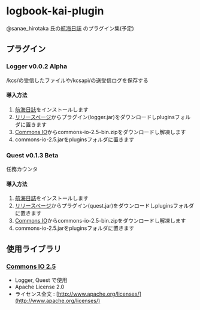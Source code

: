 # logbook-kai-plugin

@sanae_hirotaka 氏の[航海日誌](https://github.com/sanaehirotaka/logbook-kai) のプラグイン集(予定)

## プラグイン

### Logger v0.0.2 Alpha

/kcs/の受信したファイルや/kcsapi/の送受信ログを保存する

#### 導入方法

1. [航海日誌](https://github.com/sanaehirotaka/logbook-kai)をインストールします
2. [リリースページ](https://github.com/Ibemu/logbook-kai-plugin/releases/tag/logger-v0.0.2-alpha)からプラグイン(logger.jar)をダウンロードしpluginsフォルダに置きます
3. [Commons IO](https://commons.apache.org/proper/commons-io/)からcommons-io-2.5-bin.zipをダウンロードし解凍します
4. commons-io-2.5.jarをpluginsフォルダに置きます

### Quest v0.1.3 Beta

任務カウンタ

#### 導入方法

1. [航海日誌](https://github.com/sanaehirotaka/logbook-kai)をインストールします
2. [リリースページ](https://github.com/Ibemu/logbook-kai-plugin/releases/tag/quest-v0.1.3-beta)からプラグイン(quest.jar)をダウンロードしpluginsフォルダに置きます
3. [Commons IO](https://commons.apache.org/proper/commons-io/)からcommons-io-2.5-bin.zipをダウンロードし解凍します
4. commons-io-2.5.jarをpluginsフォルダに置きます

## 使用ライブラリ

### [Commons IO 2.5](https://commons.apache.org/proper/commons-io/)

* Logger, Quest で使用
* Apache License 2.0
* ライセンス全文 : [http://www.apache.org/licenses/](http://www.apache.org/licenses/)
